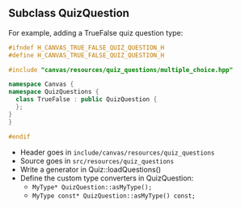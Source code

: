 ## Subclass QuizQuestion

For example, adding a TrueFalse quiz question type:

```c++
#ifndef H_CANVAS_TRUE_FALSE_QUIZ_QUESTION_H
#define H_CANVAS_TRUE_FALSE_QUIZ_QUESTION_H

#include "canvas/resources/quiz_questions/multiple_choice.hpp"

namespace Canvas {
namespace QuizQuestions {
  class TrueFalse : public QuizQuestion {
  };
}
}

#endif
```

- Header goes in `include/canvas/resources/quiz_questions`
- Source goes in `src/resources/quiz_questions`
- Write a generator in Quiz::loadQuestions()
- Define the custom type converters in QuizQuestion:
  - `MyType* QuizQuestion::asMyType();`
  - `MyType const* QuizQuestion::asMyType() const;`